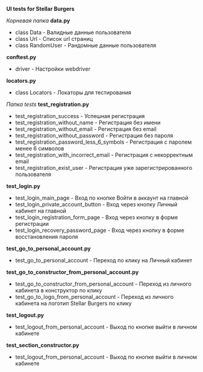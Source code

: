 **UI tests for Stellar Burgers**

_Корневая папка_
**data.py**
* class Data - Валидные данные пользователя
* class Url - Список url страниц
* class RandomUser - Рандомные данные пользователя

**conftest.py**
* driver - Настройки webdriver

**locators.py**
* class Locators - Локаторы для тестирования

_Папка tests_
**test_registration.py**
* test_registration_success - Успешная регистрация
* test_registration_without_name - Регистрация без имени
* test_registration_without_email - Регистрация без email
* test_registration_without_password - Регистрация без пароля
* test_registration_password_less_6_symbols - Регистрация с паролем менее 6 символов
* test_registration_with_incorrect_email - Регистрация с некорректным email
* test_registration_exist_user - Регистрация уже зарегистрированного пользователя

**test_login.py**
* test_login_main_page - Вход по кнопке Войти в аккаунт на главной
* test_login_private_account_button - Вход через кнопку Личный кабинет на главной
* test_login_registration_form_page - Вход через кнопку в форме регистрации
* test_login_recovery_password_page - Вход через кнопку в форме восстановления пароля

**test_go_to_personal_account.py**
* test_go_to_personal_account - Переход по клику на Личный кабинет

**test_go_to_constructor_from_personal_account.py**
* test_go_to_constructor_from_personal_account - Переход из личного кабинета в конструктор по клику
* test_go_to_logo_from_personal_account - Переход из личного кабинета на логотип Stellar Burgers по клику

**test_logout.py**
* test_logout_from_personal_account - Выход по кнопке выйти в личном кабинете

**test_section_constructor.py**
* test_logout_from_personal_account - Выход по кнопке выйти в личном кабинете
